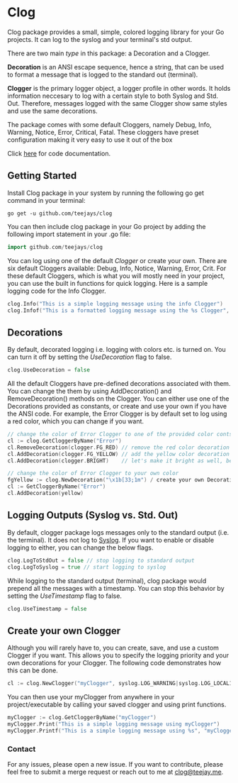 # Clog

Clog package provides a small, simple, colored logging library for your Go projects. It can log to the syslog and your terminal's std output. 

There are two main _type_ in this package: a Decoration and a Clogger. 

__Decoration__ is an ANSI escape sequence, hence a string, that can be used to format a message that is logged to the standard out (terminal). 

__Clogger__ is the primary logger object, a logger profile in other words. It holds information neccesary to log with a certain style to both Syslog and Std. Out. Therefore, messages logged with the same Clogger show same styles and use the same decorations. 

The package comes with some default Cloggers, namely Debug, Info, Warning, Notice, Error, Critical, Fatal. These cloggers have preset configuration making it very easy to use it out of the box

Click [here](https://godoc.org/github.com/teejays/clogger) for code documentation.
 
## Getting Started

Install Clog package in your system  by running the following go get command in your terminal:

`go get -u github.com/teejays/clog`

You can then include clog package in your Go project by adding the following import statement in your .go file:
```go
import github.com/teejays/clog
```

You can log using one of the default _Clogger_ or create your own. There are six default Cloggers available: Debug, Info, Notice, Warning, Error, Crit. For these default Cloggers, which is what you will mostly need in your project, you can use the built in functions for quick logging. Here is a sample logging code for the Info Clogger.

```go
clog.Info("This is a simple logging message using the info Clogger")
clog.Infof("This is a formatted logging message using the %s Clogger", "info")
```

## Decorations
By default, decorated logging i.e. logging with colors etc. is turned on. You can turn it off by setting the _UseDecoration_ flag to false.
```go
clog.UseDecoration = false
```
All the default Cloggers have pre-defined decorations associated with them. You can change the them by using AddDecoration() and RemoveDecoration() methods on the Clogger. You can either use one of the Decorations provided as constants, or create and use your own if you have the ANSI code. For example, the Error Clogger is by default set to log using a red color, which you can change if you want. 
```go
// change the color of Error Clogger to one of the provided color contsants
cl := clog.GetCloggerByName("Error")
cl.RemoveDecoration(clogger.FG_RED) // remove the red color decoration
cl.AddDecoration(clogger.FG_YELLOW) // add the yellow color decoration
cl.AddDecoration(clogger.BRIGHT) 	// let's make it bright as well, because why not
```
```go
// change the color of Error Clogger to your own color
fgYellow := clog.NewDecoration("\x1b[33;1m") / create your own Decoration
cl := GetCloggerByName("Error")
cl.AddDecoration(yellow)
```

## Logging Outputs (Syslog vs. Std. Out)
By default, clogger package logs messages only to the standard output (i.e. the terminal). It does not log to [Syslog](https://en.wikipedia.org/wiki/Syslog). If you want to enable or disable logging to either, you can change the below flags.
```go
clog.LogToStdOut = false // stop logging to standard output
clog.LogToSyslog = true // start logging to syslog
```
While logging to the standard output (terminal), clog package would prepend all the messages with a timestamp. You can stop this behavior by setting the _UseTimestamp_ flag to false.
```go
clog.UseTimestamp = false
```

## Create your own Clogger
Although you will rarely have to, you can create, save, and use a custom Clogger if you want. This allows you to specify the logging priority and your own decorations for your Clogger. The following code demonstrates how this can be done.
```go
cl := clog.NewClogger("myClogger", syslog.LOG_WARNING|syslog.LOG_LOCAL1, FG_RED, BG_BLUE, BRIGHT)
```
You can then use your myClogger from anywhere in your project/executable by calling your saved clogger and using print functions.
```go
myClogger := clog.GetCloggerByName("myClogger")
myClogger.Print("This is a simple logging message using myClogger")
myClogger.Printf("This is a simple logging message using %s", "myClogger")
```

 ### Contact
For any issues, please open a new issue. If you want to contribute, please feel free to submit a merge request or reach out to me at clog@teejay.me.
